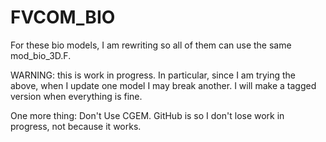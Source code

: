 # FVCOM_BIO

For these bio models, I am rewriting so all of them can use the same mod_bio_3D.F.

WARNING: this is work in progress.  In particular, since I am trying the above, when I update one model I may break another.  I will make a tagged version when everything is fine.

One more thing: Don't Use CGEM.  GitHub is so I don't lose work in progress, not because it works.
